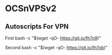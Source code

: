 # OCSnVPSv2
## Autoscripts For VPN
First
bash -c "$(wget -qO- https://git.io/fh7o9)"

Second
bash -c "$(wget -qO- https://git.io/fh7ob)"
